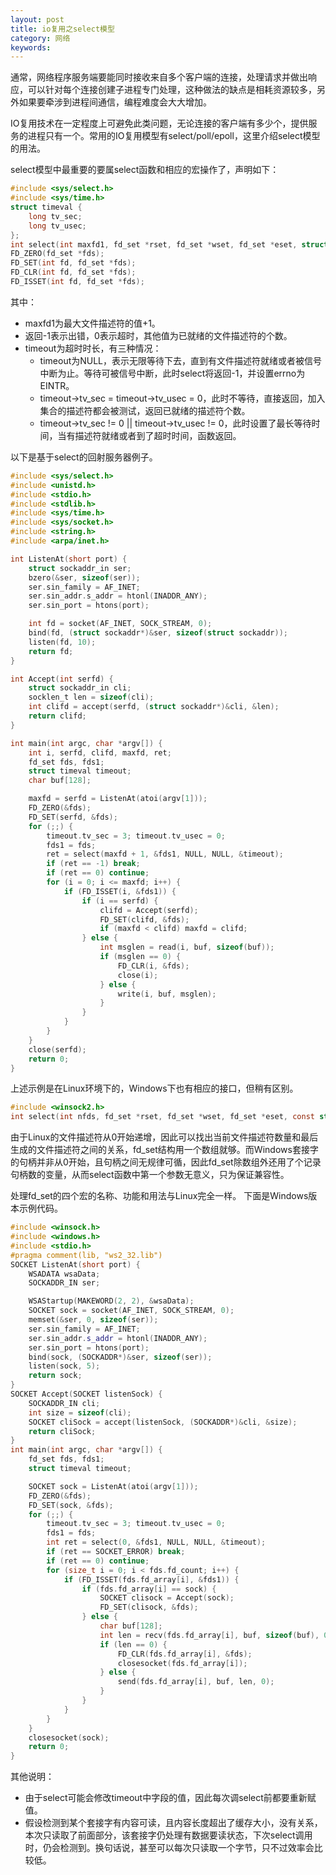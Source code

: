 ```yaml
---
layout: post
title: io复用之select模型
category: 网络
keywords:
---
```


通常，网络程序服务端要能同时接收来自多个客户端的连接，处理请求并做出响应，可以针对每个连接创建子进程专门处理，这种做法的缺点是相耗资源较多，另外如果要牵涉到进程间通信，编程难度会大大增加。

IO复用技术在一定程度上可避免此类问题，无论连接的客户端有多少个，提供服务的进程只有一个。常用的IO复用模型有select/poll/epoll，这里介绍select模型的用法。

select模型中最重要的要属select函数和相应的宏操作了，声明如下：

```c
#include <sys/select.h>
#include <sys/time.h>
struct timeval {
    long tv_sec;
    long tv_usec;
};
int select(int maxfd1, fd_set *rset, fd_set *wset, fd_set *eset, struct timeval *timeout);
FD_ZERO(fd_set *fds);
FD_SET(int fd, fd_set *fds);
FD_CLR(int fd, fd_set *fds);
FD_ISSET(int fd, fd_set *fds);
```

其中：

- maxfd1为最大文件描述符的值+1。
- 返回-1表示出错，0表示超时，其他值为已就绪的文件描述符的个数。
- timeout为超时时长，有三种情况：
    * timeout为NULL，表示无限等待下去，直到有文件描述符就绪或者被信号中断为止。等待可被信号中断，此时select将返回-1，并设置errno为EINTR。
    * timeout->tv_sec = timeout->tv_usec = 0，此时不等待，直接返回，加入集合的描述符都会被测试，返回已就绪的描述符个数。
    * timeout->tv_sec != 0 \|\| timeout->tv_usec != 0，此时设置了最长等待时间，当有描述符就绪或者到了超时时间，函数返回。

以下是基于select的回射服务器例子。

```c
#include <sys/select.h>
#include <unistd.h>
#include <stdio.h>
#include <stdlib.h>
#include <sys/time.h>
#include <sys/socket.h>
#include <string.h>
#include <arpa/inet.h>

int ListenAt(short port) {
    struct sockaddr_in ser;
    bzero(&ser, sizeof(ser));
    ser.sin_family = AF_INET;
    ser.sin_addr.s_addr = htonl(INADDR_ANY);
    ser.sin_port = htons(port);

    int fd = socket(AF_INET, SOCK_STREAM, 0);
    bind(fd, (struct sockaddr*)&ser, sizeof(struct sockaddr));
    listen(fd, 10);
    return fd;
}

int Accept(int serfd) {
    struct sockaddr_in cli;
    socklen_t len = sizeof(cli);
    int clifd = accept(serfd, (struct sockaddr*)&cli, &len);
    return clifd;
}

int main(int argc, char *argv[]) {
    int i, serfd, clifd, maxfd, ret;
    fd_set fds, fds1;
    struct timeval timeout;
    char buf[128];

    maxfd = serfd = ListenAt(atoi(argv[1]));
    FD_ZERO(&fds);
    FD_SET(serfd, &fds);
    for (;;) {
        timeout.tv_sec = 3; timeout.tv_usec = 0;
        fds1 = fds;
        ret = select(maxfd + 1, &fds1, NULL, NULL, &timeout);
        if (ret == -1) break;
        if (ret == 0) continue;
        for (i = 0; i <= maxfd; i++) {
            if (FD_ISSET(i, &fds1)) {
                if (i == serfd) {
                    clifd = Accept(serfd);
                    FD_SET(clifd, &fds);
                    if (maxfd < clifd) maxfd = clifd;
                } else {
                    int msglen = read(i, buf, sizeof(buf));
                    if (msglen == 0) {
                        FD_CLR(i, &fds);
                        close(i);
                    } else {
                        write(i, buf, msglen);
                    }
                }
            }
        }
    }
    close(serfd);
    return 0;
}
```

上述示例是在Linux环境下的，Windows下也有相应的接口，但稍有区别。

```c
#include <winsock2.h>
int select(int nfds, fd_set *rset, fd_set *wset, fd_set *eset, const struct timeval *timeout);
```

由于Linux的文件描述符从0开始递增，因此可以找出当前文件描述符数量和最后生成的文件描述符之间的关系，fd_set结构用一个数组就够。而Windows套接字的句柄并非从0开始，且句柄之间无规律可循，因此fd_set除数组外还用了个记录句柄数的变量，从而select函数中第一个参数无意义，只为保证兼容性。

处理fd_set的四个宏的名称、功能和用法与Linux完全一样。 下面是Windows版本示例代码。

```cpp
#include <winsock.h>
#include <windows.h>
#include <stdio.h>
#pragma comment(lib, "ws2_32.lib")
SOCKET ListenAt(short port) {
    WSADATA wsaData;
    SOCKADDR_IN ser;

    WSAStartup(MAKEWORD(2, 2), &wsaData);
    SOCKET sock = socket(AF_INET, SOCK_STREAM, 0);
    memset(&ser, 0, sizeof(ser));
    ser.sin_family = AF_INET;
    ser.sin_addr.s_addr = htonl(INADDR_ANY);
    ser.sin_port = htons(port);
    bind(sock, (SOCKADDR*)&ser, sizeof(ser));
    listen(sock, 5);
    return sock;
}
SOCKET Accept(SOCKET listenSock) {
    SOCKADDR_IN cli;
    int size = sizeof(cli);
    SOCKET cliSock = accept(listenSock, (SOCKADDR*)&cli, &size);
    return cliSock;
}
int main(int argc, char *argv[]) {
    fd_set fds, fds1;
    struct timeval timeout;

    SOCKET sock = ListenAt(atoi(argv[1]));
    FD_ZERO(&fds);
    FD_SET(sock, &fds);
    for (;;) {
        timeout.tv_sec = 3; timeout.tv_usec = 0;
        fds1 = fds;
        int ret = select(0, &fds1, NULL, NULL, &timeout);
        if (ret == SOCKET_ERROR) break;
        if (ret == 0) continue;
        for (size_t i = 0; i < fds.fd_count; i++) {
            if (FD_ISSET(fds.fd_array[i], &fds1)) {
                if (fds.fd_array[i] == sock) {
                    SOCKET clisock = Accept(sock);
                    FD_SET(clisock, &fds);
                } else {
                    char buf[128];
                    int len = recv(fds.fd_array[i], buf, sizeof(buf), 0);
                    if (len == 0) {
                        FD_CLR(fds.fd_array[i], &fds);
                        closesocket(fds.fd_array[i]);
                    } else {
                        send(fds.fd_array[i], buf, len, 0);
                    }
                }
            }
        }
    }
    closesocket(sock);
    return 0;
}
```

其他说明：

- 由于select可能会修改timeout中字段的值，因此每次调select前都要重新赋值。
- 假设检测到某个套接字有内容可读，且内容长度超出了缓存大小，没有关系，本次只读取了前面部分，该套接字仍处理有数据要读状态，下次select调用时，仍会检测到。换句话说，甚至可以每次只读取一个字节，只不过效率会比较低。

